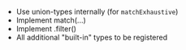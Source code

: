 - Use union-types internally (for `matchExhaustive`)
- Implement match(...)
- Implement <class>.filter()
- All additional "built-in" types to be registered
